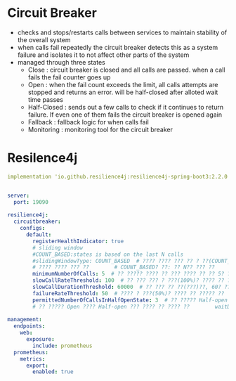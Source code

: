 # Circuit Breaker
- checks and stops/restarts calls between services to maintain stability of the overall system
- when calls fail repeatedly the circuit breaker detects this as a system failure and isolates it to not affect other parts of the system
- managed through three states
	- Close : circuit breaker is closed and all calls are passed. when a call fails the fail counter goes up
	- Open : when the fail count exceeds the limit, all calls attempts are stopped and returns an error. will be half-closed after alloted wait time passes
	- Half-Closed : sends out a few calls to check if it continues to return failure. If even one of them fails the circuit breaker is opened again
	- Fallback : fallback logic for when calls fail
	- Monitoring : monitoring tool for the circuit breaker

# Resilence4j

``` yaml
implementation 'io.github.resilience4j:resilience4j-spring-boot3:2.2.0' implementation 'org.springframework.boot:spring-boot-starter-aop'


server:  
  port: 19090  
  
resilience4j:  
  circuitbreaker:  
    configs:  
      default:
        registerHealthIndicator: true 
		# sliding window
		#COUNT_BASED:states is based on the last N calls
		#slidingWindowType: COUNT_BASED  # ???? ???? ??? ?? ? ??(COUNT_BASED)?? ??  
        # ???? ???? ??? ??        # COUNT_BASED? ??: ?? N?? ??? ??        # TIME_BASED? ??: ?? N? ??? ??? ??        slidingWindowSize: 5  # ???? ???? ??? 5?? ??? ??  
        minimumNumberOfCalls: 5  # ?? ????? ???? ?? ??? ???? ?? ?? 5? ??  
        slowCallRateThreshold: 100  # ?? ??? ??? ? ???(100%)? ???? ?? ????? ??  
        slowCallDurationThreshold: 60000  # ?? ??? ?? ??(???)??, 60? ?? ??? ?? ??? ??  
        failureRateThreshold: 50  # ???? ? ???(50%)? ???? ?? ????? ??  
        permittedNumberOfCallsInHalfOpenState: 3  # ?? ????? Half-open ???? ???? ?? ?? ?? 3?? ??  
        # ?? ????? Open ???? Half-open ??? ???? ?? ???? ??        waitDurationInOpenState: 20s  # Open ???? Half-open ??? ???? ?? ???? ??? 20?? ??  
  
management:  
  endpoints:  
    web:  
      exposure:  
        include: prometheus  
  prometheus:  
    metrics:  
      export:  
        enabled: true
```